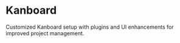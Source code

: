 # Kanboard
Customized Kanboard setup with plugins and  UI enhancements for improved project management.
